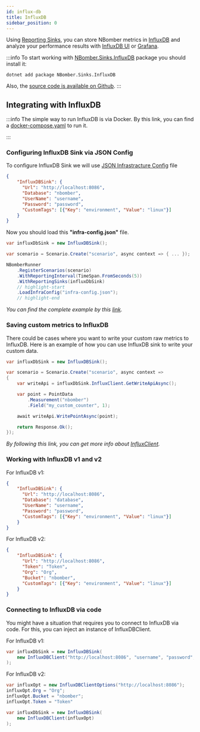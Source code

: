 ```yaml
---
id: influx-db
title: InfluxDB
sidebar_position: 0
---
```


Using [Reporting Sinks](/docs/nbomber/reporting-sinks.md), you can store NBomber metrics in [InfluxDB](https://www.influxdata.com/) and analyze your performance results with [InfluxDB UI](https://docs.influxdata.com/influxdb/v2/visualize-data/) or [Grafana](https://grafana.com/).

:::info
To start working with [NBomber.Sinks.InfluxDB](https://www.nuget.org/packages/NBomber.Sinks.InfluxDB) package you should install it:

```code
dotnet add package NBomber.Sinks.InfluxDB
```

Also, the [source code is available on Github](https://github.com/PragmaticFlow/NBomber.Sinks.InfluxDB).
:::

## Integrating with InfluxDB

:::info
The simple way to run InfluxDB is via Docker. By this link, you can find a [docker-compose.yaml](https://github.com/PragmaticFlow/NBomber/blob/dev/examples/Demo/Features/RealtimeReporting/InfluxDB/docker-compose.yaml) to run it.

:::

### Configuring InfluxDB Sink via JSON Config

To configure InfluxDB Sink we will use [JSON Infrastracture Config](/docs/nbomber/json-config.md#json-infrastracture-config) file

```json title="infra-config.json"
{
    "InfluxDBSink": {
      "Url": "http://localhost:8086",
      "Database": "nbomber",
      "UserName": "username",
      "Password": "password",      
      "CustomTags": [{"Key": "environment", "Value": "linux"}]
    }
}
```

Now you should load this **"infra-config.json"** file.

```csharp
var influxDbSink = new InfluxDBSink();

var scenario = Scenario.Create("scenario", async context => { ... });

NBomberRunner
    .RegisterScenarios(scenario)    
    .WithReportingInterval(TimeSpan.FromSeconds(5))
    .WithReportingSinks(influxDbSink)
    // highlight-start
    .LoadInfraConfig("infra-config.json");
    // highlight-end
```

*You can find the complete example by this [link](https://github.com/PragmaticFlow/NBomber/tree/dev/examples/Demo/Features/RealtimeReporting/InfluxDB).*

### Saving custom metrics to InfluxDB

There could be cases where you want to write your custom raw metrics to InfluxDB. Here is an example of how you can use InfluxDB sink to write your custom data.

```csharp
var influxDbSink = new InfluxDBSink();

var scenario = Scenario.Create("scenario", async context =>
{    
    var writeApi = influxDbSink.InfluxClient.GetWriteApiAsync();

    var point = PointData
        .Measurement("nbomber")
        .Field("my_custom_counter", 1);

    await writeApi.WritePointAsync(point);

    return Response.Ok();
});
```

*By following this link, you can get more info about [InfluxClient](https://github.com/influxdata/influxdb-client-csharp).*

### Working with InfluxDB v1 and v2

For InfluxDB v1:
```json title="infra-config.json"
{
    "InfluxDBSink": {
      "Url": "http://localhost:8086",
      "Database": "database",
      "UserName": "username",
      "Password": "password",      
      "CustomTags": [{"Key": "environment", "Value": "linux"}]
    }
}
```

For InfluxDB v2:
```json title="infra-config.json"
{
    "InfluxDBSink": {
      "Url": "http://localhost:8086",
      "Token": "Token",
      "Org": "Org",
      "Bucket": "nbomber",
      "CustomTags": [{"Key": "environment", "Value": "linux"}]
    }
}
```

### Connecting to InfluxDB via code

You might have a situation that requires you to connect to InfluxDB via code. For this, you can inject an instance of InfluxDBClient.

For InfluxDB v1:
```csharp
var influxDbSink = new InfluxDBSink(
    new InfluxDBClient("http://localhost:8086", "username", "password", "database", retentionPolicy: "autogen")
);
```

For InfluxDB v2:
```csharp
var influxOpt = new InfluxDBClientOptions("http://localhost:8086");
influxOpt.Org = "Org";
influxOpt.Bucket = "nbomber";
influxOpt.Token = "Token"

var influxDbSink = new InfluxDBSink(
    new InfluxDBClient(influxOpt)
);
```